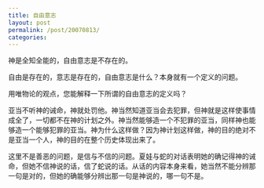 ```yaml
---
title: 自由意志
layout: post
permalink: /post/20070813/
categories: 
---
```


神是全知全能的，自由意志是不存在的。

自由是存在的，意志是存在的，自由意志是什么？本身就有一个定义的问题。

用唯物论的观点，您能解释一下所谓的自由意志的定义吗？ 

亚当不听神的诫命，神就处罚他。神当然知道亚当会去犯罪，但神就是这样使事情成全了，一切都不在神的计划之外。神当然能够造一个不犯罪的亚当，同样神也能够造一个能够犯罪的亚当。神为什么这样做？因为神计划这样做，神的目的绝对不是亚当一个人，神的目的在整个历史体现出来了。

这里不是善恶的问题，是信与不信的问题。夏娃与蛇的对话表明她的确记得神的诫命，但她不信神说的话，信了蛇说的话。从话的内容本身来看，她当然不能分辨那一句是对的，但她的确能够分辨出那一句是神说的，哪一句不是。
